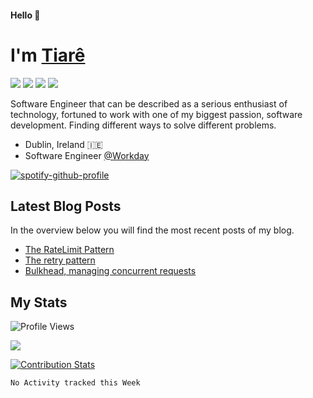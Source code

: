#### Hello 👋
# I'm [Tiarê](https://www.tiarebalbi.com?utm_source=github&utm_medium=profile&utm_campaign=github_profile)
![](https://img.shields.io/badge/Lang-Scala-informational?style=flat&logo=scala&logoColor=white&color=DC322F)
![](https://img.shields.io/badge/Lang-Kotlin-informational?style=flat&logo=kotlin&logoColor=white&color=6b70fc)
![](https://img.shields.io/badge/Lang-Java-informational?style=flat&logo=java&logoColor=white&color=007396)
![](https://img.shields.io/badge/Lang-Haskell-informational?style=flat&logo=haskell&logoColor=white&color=8b2f7e)

Software Engineer that can be described as a serious enthusiast of technology, fortuned to work with one of my biggest passion, software development. Finding different ways to solve different problems.

- Dublin, Ireland 🇮🇪
- Software Engineer [@Workday](https://github.com/Workday)

[![spotify-github-profile](https://spotify-github-profile.vercel.app/api/view?uid=balbitiare&cover_image=false)](https://github.com/kittinan/spotify-github-profile)


## Latest Blog Posts

In the overview below you will find the most recent posts of my blog.

* [The RateLimit Pattern](https://tiarebalbi.com/article/week-4-the-rate-limit-pattern?utm_source=github&utm_medium=profile&utm_campaign=github_profile)
* [The retry pattern](https://tiarebalbi.com/article/week-3-the-retry-pattern?utm_source=github&utm_medium=profile&utm_campaign=github_profile)
* [Bulkhead, managing concurrent requests](https://tiarebalbi.com/article/week-2-bulkhead-managing-concurrent-requests?utm_source=github&utm_medium=profile&utm_campaign=github_profile)

## My Stats

![Profile Views](https://komarev.com/ghpvc/?username=tiarebalbi)

[![](https://gitwar.herokuapp.com/badge?username=tiarebalbi&label=Gitwar%20Profile%20Score&style=for-the-badge&color=0088cc)](https://gitwar.herokuapp.com/)

[![Contribution Stats](https://github-contribution-stats.vercel.app/api/?username=tiarebalbi)](https://github.com/tiarebalbi)

<!--START_SECTION:waka-->
```text
No Activity tracked this Week
```
<!--END_SECTION:waka-->
